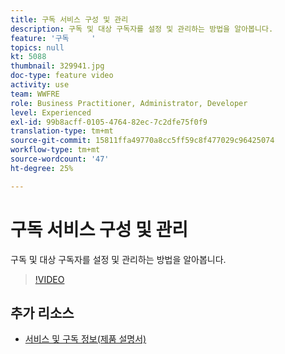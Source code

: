```yaml
---
title: 구독 서비스 구성 및 관리
description: 구독 및 대상 구독자를 설정 및 관리하는 방법을 알아봅니다.
feature: '구독     '
topics: null
kt: 5088
thumbnail: 329941.jpg
doc-type: feature video
activity: use
team: WWFRE
role: Business Practitioner, Administrator, Developer
level: Experienced
exl-id: 99b8acff-0105-4764-82ec-7c2dfe75f0f9
translation-type: tm+mt
source-git-commit: 15811ffa49770a8cc5ff59c8f477029c96425074
workflow-type: tm+mt
source-wordcount: '47'
ht-degree: 25%

---
```


# 구독 서비스 구성 및 관리

구독 및 대상 구독자를 설정 및 관리하는 방법을 알아봅니다.

>[!VIDEO](https://video.tv.adobe.com/v/329941?quality=12)

## 추가 리소스

* [서비스 및 구독 정보(제품 설명서)](https://experienceleague.adobe.com/docs/campaign-classic/using/sending-messages/subscriptions-and-referrals/about-services-and-subscriptions.html)
